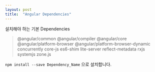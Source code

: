 ```yaml
---
layout: post
title:  "Angular Dependencies"
---
```

설치해야 하는 기본 Dependencies


>@angular/common
>@angular/compiler
>@angular/core
>@angular/platform-browser
>@angular/platform-browser-dynamic
>concurrently
>core-js
>es6-shim
>lite-server
>reflect-metadata
>rxjs
>systemjs
>zone.js

`npm install --save Dependency_Name` 으로 설치합니다.
